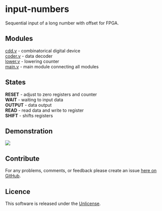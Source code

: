 # input-numbers
Sequential input of a long number with offset for FPGA.

## Modules
<a href="https://github.com/mamadaliev/input-numbers/blob/master/cdd.v">cdd.v</a> - combinatorical digital device<br>
<a href="https://github.com/mamadaliev/input-numbers/blob/master/coder.v">coder.v</a> - data decoder<br>
<a href="https://github.com/mamadaliev/input-numbers/blob/master/lower.v">lower.v</a> - lowering counter<br>
<a href="https://github.com/mamadaliev/input-numbers/blob/master/main.v">main.v</a> - main module connecting all modules</br>

## States
<b>RESET</b> - adjust to zero registers and counter<br>
<b>WAIT</b> - waiting to input data<br>
<b>OUTPUT</b> - data output<br>
<b>READ</b> - read data and write to register<br>
<b>SHIFT</b> - shifts registers<br>

## Demonstration
<img src="https://i.ibb.co/VBcBk2R/test.png">

## Contribute
For any problems, comments, or feedback please create an issue [here on GitHub](https://github.com/mamadaliev/input-numbers/issues).
<br>

## Licence
This software is released under the [Unlicense](http://unlicense.org).
